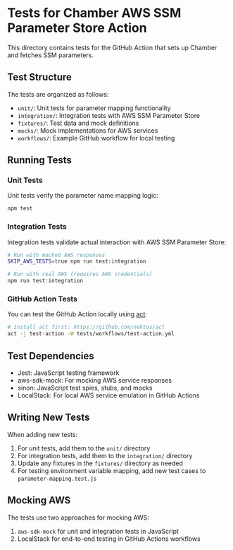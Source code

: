 # Tests for Chamber AWS SSM Parameter Store Action

This directory contains tests for the GitHub Action that sets up Chamber and fetches SSM parameters.

## Test Structure

The tests are organized as follows:

- `unit/`: Unit tests for parameter mapping functionality
- `integration/`: Integration tests with AWS SSM Parameter Store
- `fixtures/`: Test data and mock definitions
- `mocks/`: Mock implementations for AWS services
- `workflows/`: Example GitHub workflow for local testing

## Running Tests

### Unit Tests

Unit tests verify the parameter name mapping logic:

```sh
npm test
```

### Integration Tests

Integration tests validate actual interaction with AWS SSM Parameter Store:

```sh
# Run with mocked AWS responses
SKIP_AWS_TESTS=true npm run test:integration

# Run with real AWS (requires AWS credentials)
npm run test:integration
```

### GitHub Action Tests

You can test the GitHub Action locally using [act](https://github.com/nektos/act):

```sh
# Install act first: https://github.com/nektos/act
act -j test-action -W tests/workflows/test-action.yml
```

## Test Dependencies

- Jest: JavaScript testing framework
- aws-sdk-mock: For mocking AWS service responses
- sinon: JavaScript test spies, stubs, and mocks
- LocalStack: For local AWS service emulation in GitHub Actions

## Writing New Tests

When adding new tests:

1. For unit tests, add them to the `unit/` directory
2. For integration tests, add them to the `integration/` directory
3. Update any fixtures in the `fixtures/` directory as needed
4. For testing environment variable mapping, add new test cases to `parameter-mapping.test.js`

## Mocking AWS

The tests use two approaches for mocking AWS:

1. `aws-sdk-mock` for unit and integration tests in JavaScript
2. LocalStack for end-to-end testing in GitHub Actions workflows